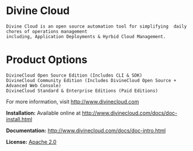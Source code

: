 Divine Cloud
=====

    Divine Cloud is an open source automation tool for simplifying  daily chores of operations management 
    including, Application Deployments & Hyrbid Cloud Management.

Product Options
===============

    DivineCloud Open Source Edition (Includes CLI & SDK)
    DivineCloud Community Edition (Includes DivineCloud Open Source + Advanced Web Console)
    DivineCloud Standard & Enterprise Editions (Paid Editions)


For more information, visit <http://www.divinecloud.com>

**Installation:** Available online at <http://www.divinecloud.com/docs/doc-install.html>

**Documentation:** <http://www.divinecloud.com/docs/doc-intro.html>

**License:** [Apache 2.0](http://www.apache.org/licenses/LICENSE-2.0)
